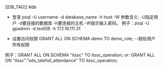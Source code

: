 [[DB_TAG]] #db 

- 登录
psql -U username -d database_name -h host -W
参数含义: -U指定用户 -d要连接的数据库 -h要连接的主机 -W提示输入密码。
例子：psql -U gpadmin -d testDB -h 172.16.111.31


- 设置访问权限
GRANT ALL ON SCHEMA demo TO demo_role; --赋给用户所有权限

例子：GRANT ALL ON SCHEMA "itssc" TO itssc_operation;
or: GRANT ALL ON "itssc"."ods_talefull_attendance" TO itssc_operation;

